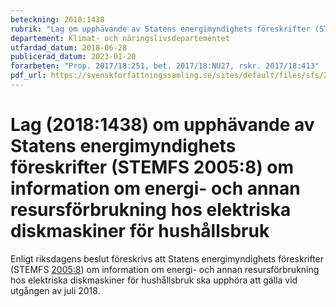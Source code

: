 ```yaml
---
beteckning: 2018:1438
rubrik: "Lag om upphävande av Statens energimyndighets föreskrifter (STEMFS 2005:8) om information om energi- och annan resursförbrukning hos elektriska diskmaskiner för hushållsbruk"
departement: Klimat- och näringslivsdepartementet
utfardad_datum: 2018-06-28
publicerad_datum: 2023-01-20
forarbeten: "Prop. 2017/18:251, bet. 2017/18:NU27, rskr. 2017/18:413"
pdf_url: https://svenskforfattningssamling.se/sites/default/files/sfs/2018-06/SFS2018-1438.pdf
---
```


# Lag (2018:1438) om upphävande av Statens energimyndighets föreskrifter (STEMFS 2005:8) om information om energi- och annan resursförbrukning hos elektriska diskmaskiner för hushållsbruk

Enligt riksdagens beslut föreskrivs att Statens energimyndighets föreskrifter (STEMFS [2005:8](https://selex.se/eli/sfs/2005/8)) om information om energi- och annan resursförbrukning hos elektriska diskmaskiner för hushållsbruk ska upphöra att gälla vid utgången av juli 2018.